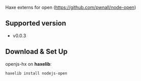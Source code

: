 Haxe externs for open (https://github.com/pwnall/node-open)

## Supported version
- v0.0.3

## Download & Set Up
openjs-hx on **haxelib**:
```
haxelib install nodejs-open
```
